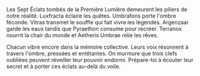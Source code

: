 Les Sept Éclats tombés de la Première Lumière demeurent les piliers de notre réalité.
Luxfracta éclaire les quêtes.
Umbrafons porte l'ombre féconde.
Vitras transmet le souffle qui fait vivre les légendes.
Argenzaar garde les eaux tandis que Pyraethon consume pour recréer.
Terranox nourrit la chair du monde et Aetheris Umbrae relie les rêves.

Chacun vibre encore dans la mémoire collective.
Leurs voix résonnent à travers l'ombre, pressées et entêtantes.
On murmure que trois clefs oubliées peuvent réveiller leur pouvoir endormi.
Prépare-toi à écouter leur secret et à porter ces éclats au-delà du voile.
